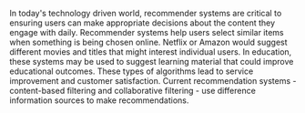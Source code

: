 In today's technology driven world, recommender systems are critical to ensuring users can make appropriate decisions about the content they engage with daily. Recommender systems help users select similar items when something is being chosen online. Netflix or Amazon would suggest different movies and titles that might interest individual users. In education, these systems may be used to suggest learning material that could improve educational outcomes. These types of algorithms lead to service improvement and customer satisfaction. Current recommendation systems - content-based filtering and collaborative filtering - use difference information sources to make recommendations.